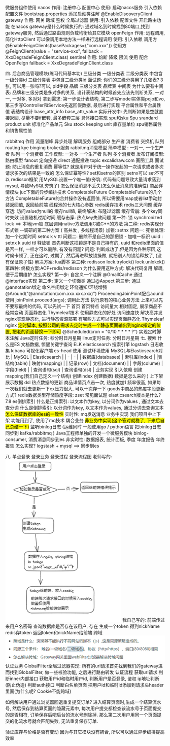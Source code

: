 微服务组件使用
nacos
	作用: 
		注册中心
		配置中心
	使用: 
		启动nacos服务
		引入依赖
		配置文件 bootstrap.properties
		添加启动类注解 @EnableDiscoveryClient
gateway
	作用:
		网关 跨域 鉴权 全局过滤器
	使用: 
		引入依赖
		配置文件 开启路由功能 在nacos
	gateway是什么时候执行的:
		通过域名到时候找到80端口,找到gateway服务, 然后通过路由规则负载均衡给其它模块
openFeign
	作用: 
		远程调用, 简化HttpClient 可以像调用本地方法一样进行远程调用
	使用:
		引入依赖
		调用方
			@EnableFeignClients(basePackages={"com.xxx"})
		使用方
			@FeignClient(value = "service-xxx", fallback = XxxDegradeFeignClient.class)
sentinel
	作用: 
		熔断 降级 限流
	使用
		配合OpenFeign
		fallback = XxxDegradeFeignClient.class


四. 后台商品管理模块(练习代码基本功)
三级分类
	一级分类表
	二级分类表 中包含一级分类id
	三级分类表 中包含二级分类id
	面试题: 你们的三级分类用了几张表? 3张, 可以用一张吗?可以, pId字段
品牌
	三级分类表
	品牌表
	中间表 为什么要有中间表: 品牌和三级分类是多对多的关系, 设计表结构的时候首先应该先判断关系, 一对一, 一对多, 多对对
	拿到需求: 
		第一步设计表结构, 
		第二步写model实体类pojo和vo, 
		第三步写Controller和Service先返回假数据, 最后进行实现
平台属性和平台属性值
	表结构设计
		base_attr_info
		base_attr_value
		实际开发中: 先判断如果是空就直接返回, 尽量不要if嵌套, 最多嵌套三层
	具体接口实现
spu和sku
	Spu srandard product unit  标准化产品单元
	Sku stock keeping unit 库存量单位
spu销售属性和销售属性值

rabbitmq
	作用
		流量削峰
		异步处理
		解耦服务
	组成部分
		生产者
		消费者
		交换机
		队列
		routing kye
		binging
		broker服务
	rabbitmq消息模型
		简单模型 : 一对一, 一个生产者 队列 一个消费者
		工作模型: 一对多 一个生产者 队列 多个消费者
		发布订阅模型: 
			路由模型 fanout
			定向投递 direct
			通配投递 topic
				excalidraw.com 画图工具
面试题: 
	防止消息的重复消费
		幂等性? 就是用户对于统一操作发起的一次请求或者多次请求多次的结果是一致的
		怎么保证幂等性?
			set和setnx的区别
			setnx可以
			set不可以
			redisson框架
			用MySQL设置一个唯一值(夯筑: 代码有问题导致大量请求落到mysql, 导致MySQL夯筑了)
		怎么保证消息不丢失(怎么保证消息的准确性)
商品详情模块
	juc下面的异步编排技术 CompletableFuture
	CompletableFuture的几个方法
	CompletableFuture的合并操作没有返回值, 所以需要用map或者list手动封装返回值, 返回给前端
	线程池的七大核心参数
redis缓存技术
	redis三大问题
		缓存穿透: 访问value为null的
			缓存null值, 最终解决: 布隆过滤器
		缓存雪崩: 多个key同时失效
			设置随机过期时间
		缓存击穿: 热点key失效问题
			第一种: 锁
				synchronized lock ==> 本地jvm锁 底层调用native方法调用C或C++的方法
			第二种: redis实现分布式锁 --调研的第二种方案 ( 高并发 , 多线程场景)
				加锁: setnx 
					问题一: 死锁处理: 加一个过期时间 setnx  k  v  ttl
					问题二: 删除不是自己的那把锁 - 加唯一标识 uuid : setnx  k  uuid  ttl 
				释放锁
					首先判断这把锁是不是自己持有的, uuid 和redis里面的值是否一样, 一样才可以删除, 有没有问题? 
						问题: 判断成功了,但是因为各种原因,这时候卡顿了, 正在这时, 过期了, 然后再进释放锁操做, 就把别人的锁给释放了, (没有保证原子性)
						解决方案: lua脚本
			第三种: redisson
				lock.trylock()
				lock.unlokck()
			第四种: 终极方案:AOP+redis/redisson
				为什么要用这种方式: 
					解决代码复用
					解耦,便于后期维护
				怎么实现?
					第一步: 自定义一个注解 @GmallCache 通过@interface实现
					第二步: 定义一个切面类 通过@Aspect
					第三步: 通过@annotation绑定 
						命名空间绑定 
					环绕通知/环绕增强@Around("@annotation(com.xxx.xxx.xxx)")
					ProceedingJoinPoint配合aound使用
					joinPoint.proceed(args); 调用此方法 执行原有的核心业务方法
					上来可以先不要写最终的代码, 可以先试一下
		首页
			首页特点
				访问量大
				相对固定, 展示商品不经常变动
			页面静态化
			Thymeleaf技术
			使用静态化的好处
				访问速度快
				解决高并发 nginx实现静态化, 进行静态资源部署
				有哪些方式可以实现页面静态化
					Thymeleaf
					nginx
					<mark>定时脚本, 按照公司的需求去定时生成一个静态页面输出到nginx指定的位置, 把老的页面替换一下即可</mark>
			@Scheduled(cron = "0/10 * * * * ?") 实现定时脚本注解 
			Java定时任务: 秒分时日月星期
			linux定时任务: 分时日月星期
	七. 搜索
		什么是ES 
			文档数据, 惊醒关键字查询
			ELK 
				elasticsearch 搜索引擎
				logstash 日志收集
				kibana 可视化客户端
			es-head 使用 测试环境使用
		MySQL与Elasticsearch对比
| MySQL | Elasticsearch |
| - | - | 
| 数据库(databases)   |   索引库(index) |
|表结构(table)     |      映射(mapping) |
| 记录(row)        |       文档(document) |
| 字段(colume)      |      字段(field) |
| 查询语句(sql)      |      查询语句(dsl) |
		业务实现
			引入依赖
			创建mapping(我们自己定义一个结构)
			创建index
			创建数据( 数据是怎么来的 )
				上下架
			展示数据
				dsl
		热点数据的更新
			商品详情页点击一次, 热度就加1 频率很高, 如果每一次我们就去更新一下ex压力很大, 可以十次存一下
			goods中商品的热度字段更新方式?
				redis数据类型存储热度字段: zset
	常见面试题
		elasticsearch版本是什么?
			7.8
		es倒排索引
			什么是正排索引: 
				以文本作为key, 以分词作为values , 通过文本去查分词
			什么是倒排索引: 
				以分词作为key, 以文本作为values, 通过分词去查询文本
		<mark>怎么保证数据库的es的一致性</mark>
			实时性: mq发送消息
				业务中实现
					我们项目中上下架 功能用到了, 使用了mq技术
					耦合业务
				<mark>非业务中实现(这个答对就稳了, 下来后自己总结一下)</mark>
							监听binlog日志 (运维同时 一般使用go / python语言 把binlog日志同步到 kafka/rabbitmq )
							Java工程师单独的开发一个微服务模块 binlog-consumer, 消费消息同步到es
			非实时性: 数据报表, 统计面板, 季度 年度报告 年终报告
				怎么实现?
					logstash + mysql ==> 同步到es

八. 单点登录
	登录业务
		登录过程
		登录流程图
	老师写的: 
		![](image/Pasted%20image%2020221226164109.png)
		我自己写的: 
				前端传过来用户名密码
				查询数据库是否存在该用户, 
				存在
				生成一个token
				得到nickName
				redis存token
				返回token和nickName给前端
	跨域
		![](image/Pasted%20image%2020221226164238.png)
	认证业务
		GlobalFilter全局过滤器实现: 所有的url请求首先找到我们的gateway进而找到GlobalFilter, 做一些校验功能, 之后进行路由转发
		认证流程
			获取url请求
			判断inner内部接口
			获取用户id和临时用户id, 判断用户是否登录, 鉴权 ip地址判断(防止伪造)
			判断auth接口
			判断白名单页面
			把用户id和临时id添加到请求头header里面(为什么呢? Cookie不能跨域)



如何解决用户通过浏览器回退重复提交订单?
进入结算页面时,生成一个结算流水号, 然后保存到结算页面的隐藏元素中, 每次用户提交都检查该流水号于页面提交的是否相符, 订单保存后吧后台的流水号删除掉. 那么第二次用户用同一个页面提交的化流水号就会匹配失败, 无法重复保存订单. 

验证库存与价格是否有变动
因为与其它模块没有耦合, 所以可以通过异步编排提高效率




